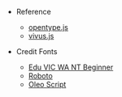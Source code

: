 - Reference

  - [opentype.js](https://github.com/opentypejs/opentype.js)
  - [vivus.js](https://github.com/maxwellito/vivus)

- Credit Fonts
  - [Edu VIC WA NT Beginner](https://fonts.google.com/specimen/Edu+VIC+WA+NT+Beginner)
  - [Roboto](https://fonts.google.com/specimen/Roboto)
  - [Oleo Script](https://fonts.google.com/specimen/Oleo+Script)
